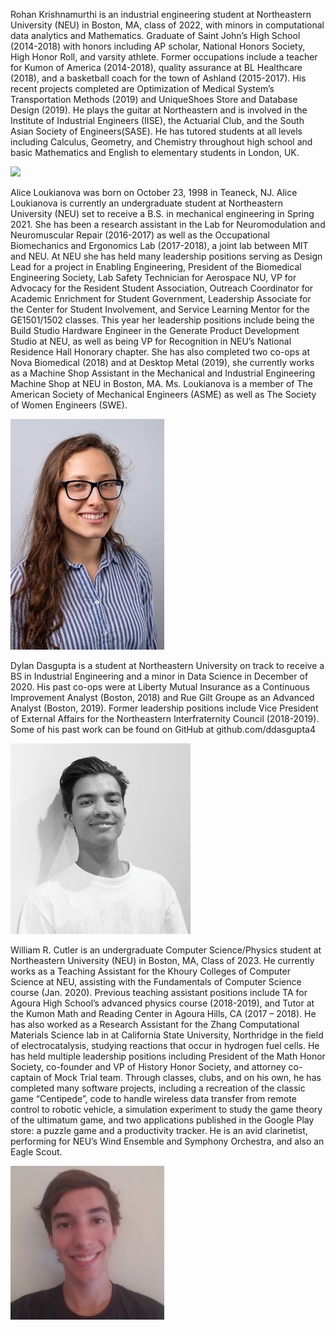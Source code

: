 
Rohan Krishnamurthi is an industrial engineering student at Northeastern University (NEU) in Boston, MA, class of 2022, with minors
in computational data analytics and Mathematics. Graduate of Saint John’s High School (2014-2018) with honors including AP scholar, 
National Honors Society, High Honor Roll, and varsity athlete. Former occupations include a teacher for Kumon of America (2014-2018), 
quality assurance at BL Healthcare (2018), and a basketball coach for the town of Ashland (2015-2017). His recent projects completed 
are Optimization of Medical System’s Transportation Methods (2019) and UniqueShoes Store and Database Design (2019). He plays the 
guitar at Northeastern and is involved in the Institute of Industrial Engineers (IISE), the Actuarial Club, and the South Asian Society 
of Engineers(SASE). He has tutored students at all levels including Calculus, Geometry, and Chemistry throughout high school and basic
Mathematics and English to elementary students in London, UK. 

![](Images/IMG_8208.jpg)



Alice Loukianova was born on October 23, 1998 in Teaneck, NJ.  Alice Loukianova is currently an undergraduate student at Northeastern University (NEU) set to receive a B.S. in mechanical engineering in Spring 2021. She has been a research assistant in the Lab for Neuromodulation and Neuromuscular Repair (2016-2017) as well as the Occupational Biomechanics and Ergonomics Lab (2017-2018), a joint lab between MIT and NEU. At NEU she has held many leadership positions serving as Design Lead for a project in Enabling Engineering, President of the Biomedical Engineering Society, Lab Safety Technician for Aerospace NU, VP for Advocacy for the Resident Student Association, Outreach Coordinator for Academic Enrichment for Student Government, Leadership Associate for the Center for Student Involvement, and Service Learning Mentor for the GE1501/1502 classes. This year her leadership positions include being the Build Studio Hardware Engineer in the Generate Product Development Studio at NEU, as well as being VP for Recognition in NEU’s National Residence Hall Honorary chapter. She has also completed two co-ops at Nova Biomedical (2018) and at Desktop Metal (2019), she currently works as a Machine Shop Assistant in the Mechanical and Industrial Engineering Machine Shop at NEU in Boston, MA. Ms. Loukianova is a member of The American Society of Mechanical Engineers (ASME) as well as The Society of Women Engineers (SWE). 

![](Images/AliceLoukioanova.jpg)



Dylan Dasgupta is a student at Northeastern University on track to receive a BS in Industrial Engineering and a minor in Data Science in December of 2020. His past co-ops were at Liberty Mutual Insurance as a Continuous Improvement Analyst (Boston, 2018) and Rue Gilt Groupe as an Advanced Analyst (Boston, 2019). Former leadership positions include Vice President of External Affairs for the Northeastern Interfraternity Council (2018-2019). Some of his past work can be found on GitHub at github.com/ddasgupta4

![](Images/DylanDasgupta.png)

William R. Cutler is an undergraduate Computer Science/Physics student at Northeastern University (NEU) in Boston, MA, Class of 2023. He currently works as a Teaching Assistant for the Khoury Colleges of Computer Science at NEU, assisting with the Fundamentals of Computer Science course (Jan. 2020). Previous teaching assistant positions include TA for Agoura High School’s advanced physics course (2018-2019), and Tutor at the Kumon Math and Reading Center in Agoura Hills, CA (2017 – 2018). He has also worked as a Research Assistant for the Zhang Computational Materials Science lab in at California State University, Northridge in the field of electrocatalysis, studying reactions that occur in hydrogen fuel cells. He has held multiple leadership positions including President of the Math Honor Society, co-founder and VP of History Honor Society, and attorney co-captain of Mock Trial team. Through classes, clubs, and on his own, he has completed many software projects, including a recreation of the classic game “Centipede”, code to handle wireless data transfer from remote control to robotic vehicle, a simulation experiment to study the game theory of the ultimatum game, and two applications published in the Google Play store: a puzzle game and a productivity tracker. He is an avid clarinetist, performing for NEU’s Wind Ensemble and Symphony Orchestra, and also an Eagle Scout. 

![](Images/WillCutler.jpg)

